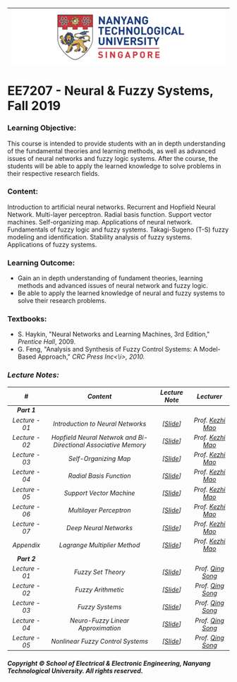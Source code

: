 |![image](https://github.com/NTU-CCA/EE7207/blob/master/logo.png)|
|---|
# EE7207 - Neural & Fuzzy Systems, Fall 2019

### Learning Objective:

This course is intended to provide students with an in depth understanding of the fundamental theories and learning methods, as well as advanced issues of neural networks and fuzzy logic systems. After the course, the students will be able to apply the learned knowledge to solve problems in their respective research fields.

### Content:

Introduction to artificial neural networks. Recurrent and Hopfield Neural Network. Multi-layer perceptron. Radial basis function. Support vector machines. Self-organizing map. Applications of neural network. Fundamentals of fuzzy logic and fuzzy systems. Takagi-Sugeno (T-S) fuzzy modeling and identification. Stability analysis of fuzzy systems. Applications of fuzzy systems.

### Learning Outcome:

- Gain an in depth understanding of fundament theories, learning methods and advanced issues of neural network and fuzzy logic.
- Be able to apply the learned knowledge of neural and fuzzy systems to solve their research problems.

### Textbooks:

- S. Haykin, "Neural Networks and Learning Machines, 3rd Edition," <i>Prentice Hall</i>, 2009.
- G. Feng, "Analysis and Synthesis of Fuzzy Control Systems: A Model-Based Approach," <i>CRC Press Inc<\i>, 2010.

### Lecture Notes:

|#|Content|Lecture Note|Lecturer|
|:---:|:---:|:---:|:---:|
|**Part 1**|
|Lecture - 01|Introduction to Neural Networks|[[Slide](https://github.com/NTU-CCA/EE7207/blob/master/Slides/EE7207-NN1_2019.pdf)]|Prof. [Kezhi Mao](http://research.ntu.edu.sg/expertise/academicprofile/Pages/StaffProfile.aspx?ST_EMAILID=EKZMAO)
|Lecture - 02|Hopfield Neural Netwrok and Bi-Directional Associative Memory|[[Slide](https://github.com/NTU-CCA/EE7207/blob/master/Slides/EE7207-NN2_2019.pdf)]|Prof. [Kezhi Mao](http://research.ntu.edu.sg/expertise/academicprofile/Pages/StaffProfile.aspx?ST_EMAILID=EKZMAO)
|Lecture - 03|Self-Organizing Map|[[Slide](https://github.com/NTU-CCA/EE7207/blob/master/Slides/EE7207-NN3_2019.pdf)]|Prof. [Kezhi Mao](http://research.ntu.edu.sg/expertise/academicprofile/Pages/StaffProfile.aspx?ST_EMAILID=EKZMAO)
|Lecture - 04|Radial Basis Function|[[Slide](https://github.com/NTU-CCA/EE7207/blob/master/Slides/EE7207-NN4_2019.pdf)]|Prof. [Kezhi Mao](http://research.ntu.edu.sg/expertise/academicprofile/Pages/StaffProfile.aspx?ST_EMAILID=EKZMAO)
|Lecture - 05|Support Vector Machine|[[Slide](https://github.com/NTU-CCA/EE7207/blob/master/Slides/EE7207-NN5_2019.pdf)]|Prof. [Kezhi Mao](http://research.ntu.edu.sg/expertise/academicprofile/Pages/StaffProfile.aspx?ST_EMAILID=EKZMAO)
|Lecture - 06|Multilayer Perceptron|[[Slide](https://github.com/NTU-CCA/EE7207/blob/master/Slides/EE7207-NN6_2019.pdf)]|Prof. [Kezhi Mao](http://research.ntu.edu.sg/expertise/academicprofile/Pages/StaffProfile.aspx?ST_EMAILID=EKZMAO)
|Lecture - 07|Deep Neural Networks|[[Slide](https://github.com/NTU-CCA/EE7207/blob/master/Slides/EE7207-NN7_2019.pdf)]|Prof. [Kezhi Mao](http://research.ntu.edu.sg/expertise/academicprofile/Pages/StaffProfile.aspx?ST_EMAILID=EKZMAO)
|Appendix|Lagrange Multiplier Method|[[Slide](https://github.com/NTU-CCA/EE7207/blob/master/Slides/Lagrange%20Multiplier%20Method.pdf)]|Prof. [Kezhi Mao](http://research.ntu.edu.sg/expertise/academicprofile/Pages/StaffProfile.aspx?ST_EMAILID=EKZMAO)
|**Part 2**|
|Lecture - 01|Fuzzy Set Theory|[[Slide](https://github.com/NTU-CCA/EE7207/blob/master/Slides/EE7207-Part2-1.pdf)]|Prof. [Qing Song](https://www.ntu.edu.sg/home/eqsong/)
|Lecture - 02|Fuzzy Arithmetic|[[Slide](https://github.com/NTU-CCA/EE7207/blob/master/Slides/EE7207-Part2-2.pdf)]|Prof. [Qing Song](https://www.ntu.edu.sg/home/eqsong/)
|Lecture - 03|Fuzzy Systems|[[Slide](https://github.com/NTU-CCA/EE7207/blob/master/Slides/EE7207-Part2-3.pdf)]|Prof. [Qing Song](https://www.ntu.edu.sg/home/eqsong/)
|Lecture - 04|Neuro-Fuzzy Linear Approximation|[[Slide](https://github.com/NTU-CCA/EE7207/blob/master/Slides/EE7207-Part2-4.pdf)]|Prof. [Qing Song](https://www.ntu.edu.sg/home/eqsong/)
|Lecture - 05|Nonlinear Fuzzy Control Systems|[[Slide](https://github.com/NTU-CCA/EE7207/blob/master/Slides/EE7207-Part2-5.pdf)]|Prof. [Qing Song](https://www.ntu.edu.sg/home/eqsong/)

#### Copyright © School of Electrical & Electronic Engineering, Nanyang Technological University. All rights reserved.
